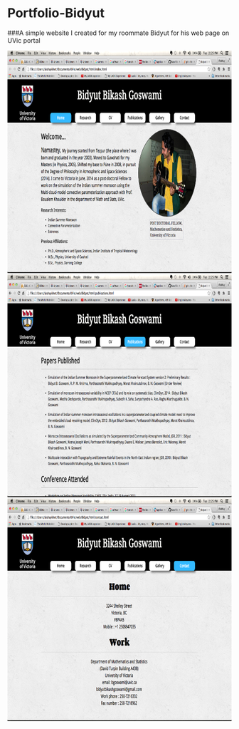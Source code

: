 # Portfolio-Bidyut
###A simple website I created for my roommate Bidyut for his web page on UVic portal

<img src="/screenshots/s1.png" alt="home" height="500" width="750"/>

<img src="/screenshots/s2.png" alt="publications" height="500" width="750"/>

<img src="/screenshots/s3.png" alt="contact" height="500" width="750"/>
